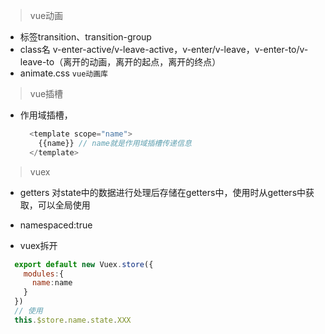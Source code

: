 > vue动画
+ 标签transition、transition-group
+ class名 v-enter-active/v-leave-active，v-enter/v-leave，v-enter-to/v-leave-to（离开的动画，离开的起点，离开的终点）
+ animate.css `vue动画库`



> vue插槽
+ 作用域插槽，
  ```js
    <template scope="name">
      {{name}} // name就是作用域插槽传递信息
    </template>
  ```



> vuex
+ getters
对state中的数据进行处理后存储在getters中，使用时从getters中获取，可以全局使用

+ namespaced:true

+ vuex拆开
```js
  export default new Vuex.store({
    modules:{
      name:name
    }
  })
  // 使用
  this.$store.name.state.XXX
``` 
